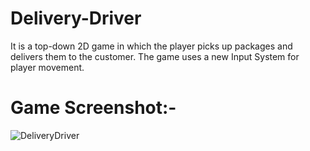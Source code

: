 # Delivery-Driver

It is a top-down 2D game in which the player picks up packages and delivers them to the customer.
The game uses a new Input System for player movement.

# Game Screenshot:-

![DeliveryDriver](https://github.com/hemalb12/Delivery-Driver/assets/60689313/31390041-e6bb-437e-8631-bca8cc01d7bd)
